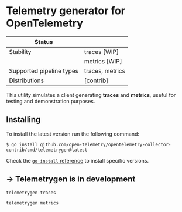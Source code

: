 # Telemetry generator for OpenTelemetry

| Status                   |                       |
| ------------------------ | --------------------- |
| Stability                | traces [WIP]          |
|                          | metrics [WIP]         |
| Supported pipeline types | traces, metrics       |
| Distributions            | [contrib]             |

This utility simulates a client generating **traces** and **metrics**, useful for testing and demonstration purposes.

## Installing

To install the latest version run the following command:

```console
$ go install github.com/open-telemetry/opentelemetry-collector-contrib/cmd/telemetrygen@latest
```

Check the [`go install` reference](https://go.dev/ref/mod#go-install) to install specific versions.


## -> Telemetrygen is in development

```
telemetrygen traces
```

```
telemetrygen metrics
```